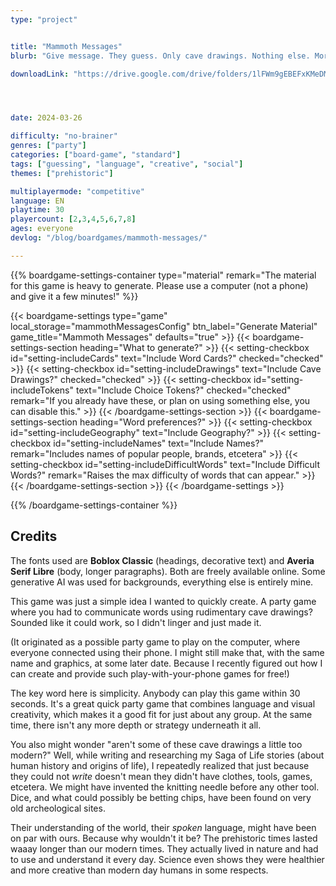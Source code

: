 ```yaml
---
type: "project"


title: "Mammoth Messages"
blurb: "Give message. They guess. Only cave drawings. Nothing else. More guess is more good. Party game. Hum."

downloadLink: "https://drive.google.com/drive/folders/1lFWm9gEBEFxKMeDMy_fucT5xcDac4KsC"




date: 2024-03-26

difficulty: "no-brainer"
genres: ["party"]
categories: ["board-game", "standard"]
tags: ["guessing", "language", "creative", "social"]
themes: ["prehistoric"]

multiplayermode: "competitive"
language: EN
playtime: 30
playercount: [2,3,4,5,6,7,8]
ages: everyone
devlog: "/blog/boardgames/mammoth-messages/"

---
```






{{% boardgame-settings-container type="material" remark="The material for this game is heavy to generate. Please use a computer (not a phone) and give it a few minutes!" %}}

{{< boardgame-settings type="game" local_storage="mammothMessagesConfig" btn_label="Generate Material" game_title="Mammoth Messages" defaults="true" >}}
  {{< boardgame-settings-section heading="What to generate?" >}}
    {{< setting-checkbox id="setting-includeCards" text="Include Word Cards?" checked="checked" >}}
    {{< setting-checkbox id="setting-includeDrawings" text="Include Cave Drawings?" checked="checked" >}}
    {{< setting-checkbox id="setting-includeTokens" text="Include Choice Tokens?" checked="checked" remark="If you already have these, or plan on using something else, you can disable this." >}}
  {{< /boardgame-settings-section >}}
  {{< boardgame-settings-section heading="Word preferences?" >}}
    {{< setting-checkbox id="setting-includeGeography" text="Include Geography?" >}}
    {{< setting-checkbox id="setting-includeNames" text="Include Names?" remark="Includes names of popular people, brands, etcetera" >}}
    {{< setting-checkbox id="setting-includeDifficultWords" text="Include Difficult Words?" remark="Raises the max difficulty of words that can appear." >}}
  {{< /boardgame-settings-section >}}
{{< /boardgame-settings >}}

{{% /boardgame-settings-container %}}


## Credits

The fonts used are **Boblox Classic** (headings, decorative text) and **Averia Serif Libre** (body, longer paragraphs). Both are freely available online. Some generative AI was used for backgrounds, everything else is entirely mine.

This game was just a simple idea I wanted to quickly create. A party game where you had to communicate words using rudimentary cave drawings? Sounded like it could work, so I didn't linger and just made it. 

(It originated as a possible party game to play on the computer, where everyone connected using their phone. I might still make that, with the same name and graphics, at some later date. Because I recently figured out how I can create and provide such play-with-your-phone games for free!) 

The key word here is simplicity. Anybody can play this game within 30 seconds. It's a great quick party game that combines language and visual creativity, which makes it a good fit for just about any group. At the same time, there isn't any more depth or strategy underneath it all.

You also might wonder "aren't some of these cave drawings a little too modern?" Well, while writing and researching my Saga of Life stories (about human history and origins of life), I repeatedly realized that just because they could not _write_ doesn't mean they didn't have clothes, tools, games, etcetera. We might have invented the knitting needle before any other tool. Dice, and what could possibly be betting chips, have been found on very old archeological sites. 

Their understanding of the world, their _spoken_ language, might have been on par with ours. Because why wouldn't it be? The prehistoric times lasted waaay longer than our modern times. They actually lived in nature and had to use and understand it every day. Science even shows they were healthier and more creative than modern day humans in some respects.

